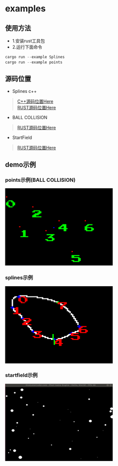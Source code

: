 # examples
## 使用方法 
- 1.安装rust工具包  
- 2.运行下面命令
``` rust
cargo run --example Splines
cargo run --example points
```
## 源码位置

- Splines c++ 


> [C++源码位置Here](https://github.com/tiansongyu/some-order-/blob/master/2021/%E5%9C%86%E6%BB%91%E6%9B%B2%E7%BA%BF%E7%AE%97%E6%B3%95/main.cpp)  
[RUST源码位置Here](https://github.com/tiansongyu/Rust_project/blob/main/olcPixelGameEngine-rs/examples/Splines.rs)

- BALL COLLISION

> [RUST源码位置Here](https://github.com/tiansongyu/Rust_project/blob/main/olcPixelGameEngine-rs/examples/points.rs)

- StartField

> [RUST源码位置Here](https://github.com/tiansongyu/Rust_project/blob/main/olcPixelGameEngine-rs/examples/starfield.rs)


## demo示例
### points示例(BALL COLLISION)

<img src="https://github.com/tiansongyu/Rust_project/blob/main/olcPixelGameEngine-rs/images/ball.gif" alt="图片替换文本" width="350" height="250" align="bottom" />

### splines示例

<img src="https://github.com/tiansongyu/Rust_project/blob/main/olcPixelGameEngine-rs/images/splines.gif" alt="图片替换文本" width="350" height="250" align="bottom" />

### startfield示例

<img src="https://github.com/tiansongyu/Rust_project/blob/main/olcPixelGameEngine-rs/images/starfield.gif" alt="图片替换文本" width="350" height="250" align="bottom" />
